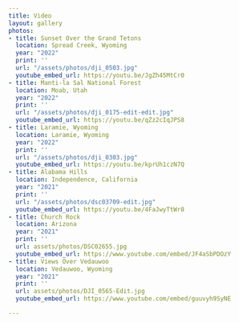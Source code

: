 ```yaml
---
title: Video
layout: gallery
photos:
- title: Sunset Over the Grand Tetons
  location: Spread Creek, Wyoming
  year: "2022"
  print: ''
  url: "/assets/photos/dji_0503.jpg"
  youtube_embed_url: https://youtu.be/JgZh45MtCr0
- title: Manti-la Sal National Forest
  location: Moab, Utah
  year: "2022"
  print: ''
  url: "/assets/photos/dji_0175-edit-edit.jpg"
  youtube_embed_url: https://youtu.be/qZz2cIqJPS8
- title: Laramie, Wyoming
  location: Laramie, Wyoming
  year: "2022"
  print: ''
  url: "/assets/photos/dji_0303.jpg"
  youtube_embed_url: https://youtu.be/kprUh1czN7Q
- title: Alabama Hills
  location: Independence, California
  year: "2021"
  print: ''
  url: "/assets/photos/dsc03709-edit.jpg"
  youtube_embed_url: https://youtu.be/4FaJwyTtWr8
- title: Church Rock
  location: Arizona
  year: "2021"
  print: ''
  url: assets/photos/DSC02655.jpg
  youtube_embed_url: https://www.youtube.com/embed/JF4aSbPDOzY
- title: Views Over Vedauwoo
  location: Vedauwoo, Wyoming
  year: "2021"
  print: ''
  url: assets/photos/DJI_0565-Edit.jpg
  youtube_embed_url: https://www.youtube.com/embed/guuvyh9SyNE

---
```

